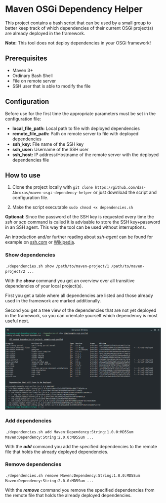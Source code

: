 # Maven OSGi Dependency Helper

This project contains a bash script that can be used by a small group to better keep track of which dependencies of their current OSGi project(s) are already deployed in the framework.

**Note:** This tool does not deploy dependencies in your OSGi framework!

## Prerequisites

* Maven 3+
* Ordinary Bash Shell
* File on remote server
* SSH user that is able to modify the file

## Configuration

Before use for the first time the appropriate parameters must be set in the configuration file:
* **local_file_path:** Local path to file with deployed dependencies
* **remote_file_path:** Path on remote server to file with deployed dependencies
* **ssh_key:** File name of the SSH key
* **ssh_user:** Username of the SSH user
* **ssh_host:** IP address/Hostname of the remote server with the deployed dependencies file

## How to use

1. Clone the project locally with `git clone https://github.com/das-Abroxas/maven-osgi-dependency-helper` or just download the script and configuration file.

2. Make the script executable `sudo chmod +x dependencies.sh`

**Optional**: Since the password of the SSH key is requested every time the _ssh_ or _scp_ command is called it is advisable to store the SSH key+password in an SSH agent. This way the tool can be used without interruptions.

An introduction and/or further reading about _ssh-agent_ can be found for example on [ssh.com](https://www.ssh.com/ssh/agent) or [Wikipedia](https://en.wikipedia.org/wiki/Ssh-agent).

### Show dependencies

`./dependencies.sh show /path/to/maven-project/1 /path/to/maven-project/2 ...`

With the **_show_** command you get an overview over all transitive dependencies of your local project(s).

First you get a table where all dependencies are listed and those already used in the framework are marked additionally.

Second you get a tree view of the dependencies that are not yet deployed in the framework, so you can orientate yourself which dependency is most useful next.

![Show dependencies of local project](doc/imgs/show_dependencies.png)

### Add dependencies

`./dependencies.sh add Maven:Dependency:String:1.0.0:MD5Sum Maven:Dependency:String:2.0.0:MD5Sum ...`

With the **_add_** command you add the specified dependencies to the remote file that holds the already deployed dependencies.

### Remove dependencies

`./dependencies.sh remove Maven:Dependency:String:1.0.0:MD5Sum Maven:Dependency:String:2.0.0:MD5Sum ...`

With the **_remove_** command you remove the specified dependencies from the remote file that holds the already deployed dependencies.
